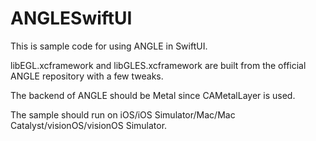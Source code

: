 # ANGLESwiftUI

This is sample code for using ANGLE in SwiftUI.

libEGL.xcframework and libGLES.xcframework are built from the official ANGLE repository with a few tweaks.

The backend of ANGLE should be Metal since CAMetalLayer is used.

The sample should run on iOS/iOS Simulator/Mac/Mac Catalyst/visionOS/visionOS Simulator.

